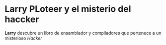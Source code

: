 # Larry PLoteer y el misterio del haccker
**Larry** descubre un libro de ensamblador y compiladores que pertenece a un misterioso *Hacker*

